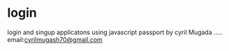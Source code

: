 # login
login and singup applicatons using javascript passport 
by cyril Mugada .....
email:cyrilmugash70@gmail.com
